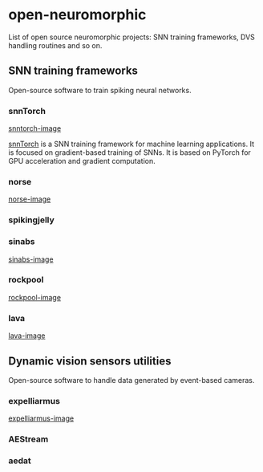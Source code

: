 # open-neuromorphic

List of open source neuromorphic projects: SNN training frameworks, DVS handling routines and so on.

## SNN training frameworks

Open-source software to train spiking neural networks.

### snnTorch

[snntorch-image](images/snntorch.png)

[snnTorch](https://github.com/jeshraghian/snntorch) is a SNN training framework for machine learning applications. It is focused on gradient-based training of SNNs. 
It is based on PyTorch for GPU acceleration and gradient computation. 

### norse

[norse-image](images/norse.png)

### spikingjelly 

### sinabs

[sinabs-image](images/sinabs.png)

### rockpool

[rockpool-image](images/rockpool.png)

### lava

[lava-image](images/lava.png)

## Dynamic vision sensors utilities

Open-source software to handle data generated by event-based cameras.

### expelliarmus 

[expelliarmus-image](images/expelliarmus.png)

### AEStream 

### aedat

